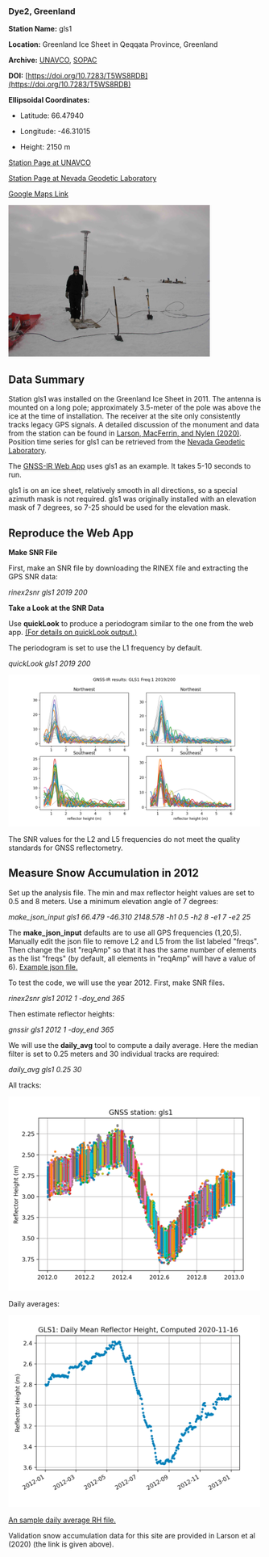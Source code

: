 ### Dye2, Greenland 

**Station Name:**		gls1

**Location:**  Greenland Ice Sheet in Qeqqata Province, Greenland

**Archive:**  [UNAVCO](http://www.unavco.org), [SOPAC](http://sopac-csrc.ucsd.edu/index.php/sopac/)

**DOI:**  [https://doi.org/10.7283/T5WS8RDB](https://doi.org/10.7283/T5WS8RDB)

**Ellipsoidal Coordinates:**

- Latitude: 66.47940

- Longitude:  -46.31015

- Height:    2150 m

[Station Page at UNAVCO](https://www.unavco.org/instrumentation/networks/status/nota/overview/gls1)

[Station Page at Nevada Geodetic Laboratory](http://geodesy.unr.edu/NGLStationPages/stations/GLS1.sta)

[Google Maps Link](https://goo.gl/maps/391a7h2HpacAa59u8) 

<img src="gls1.jpg" width="400">

## Data Summary

Station gls1 was installed on the Greenland Ice Sheet in 2011. 
The antenna is mounted on a long pole; approximately 3.5-meter of the pole was above the ice at the time of installation. 
The receiver at the site only consistently tracks legacy GPS signals. A detailed discussion of the monument and 
data from the station can be found in [Larson, MacFerrin, and Nylen (2020)](https://tc.copernicus.org/articles/14/1985/2020/tc-14-1985-2020.pdf). 
Position time series for gls1 can be retrieved from the [Nevada Geodetic Laboratory](http://geodesy.unr.edu/gps_timeseries/tenv3/IGS14/GLS1.tenv3).


The [GNSS-IR Web App](https://gnss-reflections.org/fancy6?example=gls1) uses gls1 as an example. It takes 5-10 seconds to run.


gls1 is on an ice sheet, relatively smooth in all directions, so a special azimuth mask is not required.
gls1 was originally installed with an elevation mask of 7 degrees, so 7-25 should be used for the elevation mask.

## Reproduce the Web App

**Make SNR File**

First, make an SNR file by downloading the RINEX file and extracting the GPS SNR data:

*rinex2snr gls1 2019 200*

**Take a Look at the SNR Data**

Use **quickLook** to produce a periodogram similar to the one from the web app. 
[(For details on quickLook output.)](../../docs/quickLook_desc.md)

The periodogram  is set to use the L1 frequency by default.

*quickLook gls1 2019 200*

<img src="gls1-L1.png" width="500">

The SNR values for the L2 and L5 frequencies do not meet the quality standards for GNSS reflectometry.

## Measure Snow Accumulation in 2012

Set up the analysis file. The min and max reflector height values are set to 0.5 and 8 meters. 
Use a minimum elevation angle of 7 degrees: 

*make_json_input gls1 66.479 -46.310 2148.578 -h1 0.5 -h2 8 -e1 7 -e2 25*

The **make_json_input** defaults are to use all GPS frequencies (1,20,5). 
Manually edit the json file to remove L2 and L5 from the list 
labeled "freqs". Then change the list "reqAmp" so that it has the same number 
of elements as the list "freqs" (by default, all elements in "reqAmp" will have a value of 6). 
[Example json file.](gls1.json)

To test the code, we will use the year 2012. First, make SNR files.

*rinex2snr gls1 2012 1 -doy_end 365*

Then estimate reflector heights:

*gnssir gls1 2012 1 -doy_end 365*

We will use the **daily_avg** tool to compute a daily average. Here the median filter is set to 0.25 meters 
and 30 individual tracks are required:

*daily_avg gls1 0.25 30*

All tracks:

<img src="gls1-1.png" width="500"/>

Daily averages:

<img src="gls1-2.png" width="500"/>


[An sample daily average RH file.](gls1-dailyavg.txt)

Validation snow accumulation data for this site are provided in Larson et al (2020) (the link is given above).
